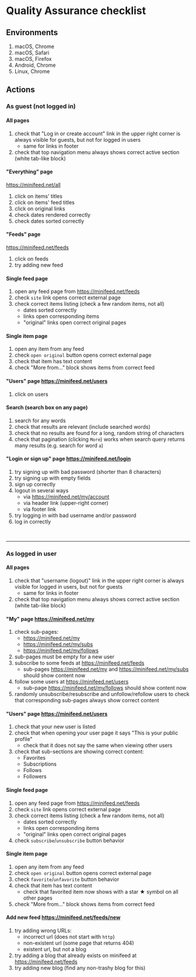 # Quality Assurance checklist

## Environments

1. macOS, Chrome
2. macOS, Safari
3. macOS, Firefox
4. Android, Chrome
5. Linux, Chrome

## Actions

### As guest (not logged in)

#### All pages

1. check that "Log in or create account" link in the upper right corner is always visible for guests, but not for logged in users
    - same for links in footer 
1. check that top navigation menu always shows correct active section (white tab-like block) 


#### "Everything" page

https://minifeed.net/all

1. click on items' titles
1. click on items' feed titles 
1. click on original links
1. check dates rendered correctly
1. check dates sorted correctly

#### "Feeds" page

https://minifeed.net/feeds

1. click on feeds
1. try adding new feed

#### Single feed page

1. open any feed page from https://minifeed.net/feeds
1. check `site` link opens correct external page
1. check correct items listing (check a few random items, not all)
    - dates sorted correctly
    - links open corresponding items
    - "original" links open correct original pages

#### Single item page

1. open any item from any feed
1. check `open original` button opens correct external page
1. check that item has text content
1. check "More from..." block shows items from correct feed


#### "Users" page https://minifeed.net/users

1. click on users


#### Search (search box on any page)

1. search for any words
2. check that results are relevant (include searched words)
3. check that no results are found for a long, random string of characters
4. check that pagination (clicking `More`) works when search query returns many results (e.g. search for word `a`)

#### "Login or sign up" page https://minifeed.net/login

1. try signing up with bad password (shorter than 8 characters)
1. try signing up with empty fields
1. sign up correctly
1. logout in several ways
    - via https://minifeed.net/my/account
    - via header link (upper-right corner)
    - via footer link
1. try logging in with bad username and/or password
1. log in correctly

<br>

---

### As logged in user

#### All pages

1. check that "username (logout)" link in the upper right corner is always visible for logged in users, but not for guests
    - same for links in footer
1. check that top navigation menu always shows correct active section (white tab-like block) 



#### "My" page https://minifeed.net/my

1. check sub-pages:
    - https://minifeed.net/my
    - https://minifeed.net/my/subs
    - https://minifeed.net/my/follows
1. sub-pages must be empty for a new user
1. subscribe to some feeds at https://minifeed.net/feeds
    - sub-pages https://minifeed.net/my and https://minifeed.net/my/subs should show content now
1. follow some users at https://minifeed.net/users
    - sub-page https://minifeed.net/my/follows should show content now
1. randomly unsubscribe/resubscribe and unfollow/refollow users to check that corresponding sub-pages always show correct content

#### "Users" page https://minifeed.net/users

1. check that your new user is listed
1. check that when opening your user page it says "This is your public profile"
    - check that it does not say the same when viewing other users
1. check that sub-sections are showing correct content:
    - Favorites
    - Subscriptions
    - Follows
    - Followers

#### Single feed page

1. open any feed page from https://minifeed.net/feeds
1. check `site` link opens correct external page
1. check correct items listing (check a few random items, not all)
    - dates sorted correctly
    - links open corresponding items
    - "original" links open correct original pages
1. check `subscribe`/`unsubscribe` button behavior

#### Single item page

1. open any item from any feed
1. check `open original` button opens correct external page
1. check `favorite`/`unfavorite` button behavior
1. check that item has text content
    - check that favorited item now shows with a star ★ symbol on all other pages
1. check "More from..." block shows items from correct feed

#### Add new feed https://minifeed.net/feeds/new

1. try adding wrong URLs:
    - incorrect url (does not start with `http`)
    - non-existent url (some page that returns 404)
    - existent url, but not a blog
1. try adding a blog that already exists on minifeed at https://minifeed.net/feeds
1. try adding new blog (find any non-trashy blog for this)
